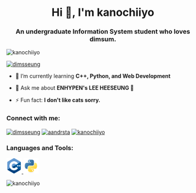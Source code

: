 <h1 align="center">Hi 👋, I'm kanochiiyo</h1>
<h3 align="center">An undergraduate Information System student who loves dimsum.</h3>

<p align="left"> <img src="https://komarev.com/ghpvc/?username=kanochiiyo&label=Profile%20views&color=0e75b6&style=flat" alt="kanochiiyo" /> </p>

<p align="left"> <a href="https://twitter.com/dimsseung" target="blank"><img src="https://img.shields.io/twitter/follow/dimsseung?logo=twitter&style=for-the-badge" alt="dimsseung" /></a> </p>

- 🌱 I’m currently learning **C++, Python, and Web Development**

- 💬 Ask me about **ENHYPEN's LEE HEESEUNG 🦌**

- ⚡ Fun fact: **I don't like cats sorry.**

<h3 align="left">Connect with me:</h3>
<p align="left">
<a href="https://twitter.com/dimsseung" target="blank"><img align="center" src="https://raw.githubusercontent.com/rahuldkjain/github-profile-readme-generator/master/src/images/icons/Social/twitter.svg" alt="dimsseung" height="30" width="40" /></a>
<a href="https://instagram.com/aandrsta" target="blank"><img align="center" src="https://raw.githubusercontent.com/rahuldkjain/github-profile-readme-generator/master/src/images/icons/Social/instagram.svg" alt="aandrsta" height="30" width="40" /></a>
<a href="https://discord.gg/kanochiiyo" target="blank"><img align="center" src="https://raw.githubusercontent.com/rahuldkjain/github-profile-readme-generator/master/src/images/icons/Social/discord.svg" alt="kanochiiyo" height="30" width="40" /></a>
</p>

<h3 align="left">Languages and Tools:</h3>
<p align="left"> <a href="https://www.w3schools.com/cpp/" target="_blank" rel="noreferrer"> <img src="https://raw.githubusercontent.com/devicons/devicon/master/icons/cplusplus/cplusplus-original.svg" alt="cplusplus" width="40" height="40"/> </a> <a href="https://www.python.org" target="_blank" rel="noreferrer"> <img src="https://raw.githubusercontent.com/devicons/devicon/master/icons/python/python-original.svg" alt="python" width="40" height="40"/> </a> </p>

<p><img align="left" src="https://github-readme-stats.vercel.app/api/top-langs?username=kanochiiyo&show_icons=true&locale=en&layout=compact" alt="kanochiiyo" /></p>
